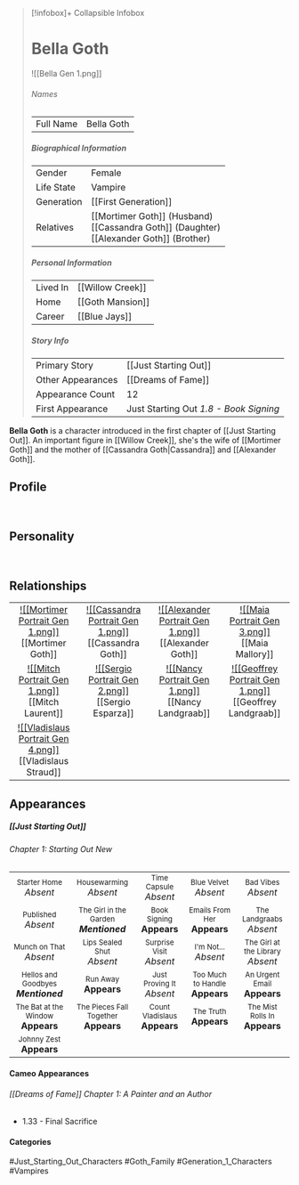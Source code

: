 > [!infobox]+ Collapsible Infobox
> # Bella Goth
> ![[Bella Gen 1.png]] 
> ###### Names 
> |  |  | 
> | ---- | ---- | 
> | Full Name | Bella Goth | 
>
> ##### Biographical Information
> |  |  | 
> | ---- | ---- | 
> | Gender | Female | 
> | Life State | Vampire |
> | Generation | [[First Generation]] |
> | Relatives | [[Mortimer Goth]] (Husband)<br>[[Cassandra Goth]] (Daughter)<br>[[Alexander Goth]] (Brother)
> 
> ##### Personal Information
> |  |  | 
> | ---- | ---- | 
> | Lived In |[[Willow Creek]]| 
> | Home |[[Goth Mansion]]| 
> | Career | [[Blue Jays]] | 
> 
> ##### Story Info
> |  |  | 
> | ---- | ---- | 
> | Primary Story | [[Just Starting Out]] | 
> | Other Appearances | [[Dreams of Fame]] | 
> | Appearance Count | 12 | 
> | First Appearance | Just Starting Out *1.8 - Book Signing*

**Bella Goth** is a character introduced in the first chapter of [[Just Starting Out]]. An important figure in [[Willow Creek]], she's the wife of [[Mortimer Goth]] and the mother of [[Cassandra Goth|Cassandra]] and [[Alexander Goth]].

## Profile

<br style="clear:both; margin: 0; padding: 0" />

## Personality

<br style="clear:both; margin: 0; padding: 0" />

## Relationships
| | | | |
| ------------------------------------------------------------- | -------------------------------------------- | ------------------------------------------ | --------------------------------------------- |
|<center>[![[Mortimer Portrait Gen 1.png]]](<Mortimer Goth>)<br>[[Mortimer Goth]]|<center>[![[Cassandra Portrait Gen 1.png]]](<Cassandra Goth>)<br>[[Cassandra Goth]]|<center>[![[Alexander Portrait Gen 1.png]]](<Alexander Goth>)<br>[[Alexander Goth]]|<center>[![[Maia Portrait Gen 3.png]]](<Maia Mallory>)<br>[[Maia Mallory]]|
|<center>[![[Mitch Portrait Gen 1.png]]](<Mitch Laurent>)<br>[[Mitch Laurent]]|<center>[![[Sergio Portrait Gen 2.png]]](<Sergio Esparza>)<br>[[Sergio Esparza]]|<center>[![[Nancy Portrait Gen 1.png]]](<Nancy Landgraab>)<br>[[Nancy Landgraab]]|<center>[![[Geoffrey Portrait Gen 1.png]]](<Geoffrey Landgraab>)<br>[[Geoffrey Landgraab]]|
|<center>[![[Vladislaus Portrait Gen 4.png]]](<Vladislaus Straud>)<br>[[Vladislaus Straud]]|

## Appearances
##### [[Just Starting Out]]
###### Chapter 1: Starting Out New
|                                                                          |                                                                             |                                                                   |                                                                     |                                                                       |
| ------------------------------------------------------------------------ | --------------------------------------------------------------------------- | ----------------------------------------------------------------- | ------------------------------------------------------------------- | --------------------------------------------------------------------- |
| <center><font size=2>Starter Home<br><font size=3>*Absent*               | <center><font size=2>Housewarming<br><font size=3>*Absent*                  | <center><font size=2>Time Capsule<br><font size=3>*Absent*        | <center><font size=2>Blue Velvet<br><font size=3>*Absent*           | <center><font size=2>Bad Vibes<br><font size=3>*Absent*               |
| <center><font size=2>Published<br><font size=3>*Absent*                  | <center><font size=2>The Girl in the Garden<br><font size=3>***Mentioned*** | <center><font size=2>Book Signing<br><font size=3>**Appears**     | <center><font size=2>Emails From Her<br><font size=3>**Appears**    | <center><font size=2>The Landgraabs<br><font size=3>*Absent*          |
| <center><font size=2>Munch on That<br><font size=3>*Absent*              | <center><font size=2>Lips Sealed Shut<br><font size=3>*Absent*              | <center><font size=2>Surprise Visit<br><font size=3>*Absent*      | <center><font size=2>I'm Not...<br><font size=3>*Absent*            | <center><font size=2>The Girl at the Library<br><font size=3>*Absent* |
| <center><font size=2>Hellos and Goodbyes<br><font size=3>***Mentioned*** | <center><font size=2>Run Away<br><font size=3>**Appears**                   | <center><font size=2>Just Proving It<br><font size=3>*Absent*     | <center><font size=2>Too Much to Handle<br><font size=3>**Appears** | <center><font size=2>An Urgent Email<br><font size=3>**Appears**      |
| <center><font size=2>The Bat at the Window<br><font size=3>**Appears**   | <center><font size=2>The Pieces Fall Together<br><font size=3>**Appears**   | <center><font size=2>Count Vladislaus<br><font size=3>**Appears** | <center><font size=2>The Truth<br><font size=3>**Appears**          | <center><font size=2>The Mist Rolls In<br><font size=3>**Appears**    |
| <center><font size=2>Johnny Zest<br><font size=3>**Appears**             |                                                                             |                                                                   |                                                                     |                                                                       |

#### Cameo Appearances
###### [[Dreams of Fame]] Chapter 1: A Painter and an Author
- 1.33 - Final Sacrifice

#### Categories
#Just_Starting_Out_Characters #Goth_Family #Generation_1_Characters #Vampires 